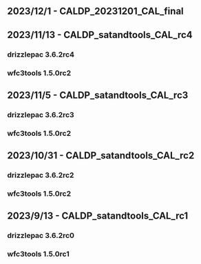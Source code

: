 ## 2023/12/1 - CALDP_20231201_CAL_final

## 2023/11/13 - CALDP_satandtools_CAL_rc4
### drizzlepac 3.6.2rc4
### wfc3tools 1.5.0rc2

## 2023/11/5 - CALDP_satandtools_CAL_rc3
### drizzlepac 3.6.2rc3
### wfc3tools 1.5.0rc2

## 2023/10/31 - CALDP_satandtools_CAL_rc2
### drizzlepac 3.6.2rc2
### wfc3tools 1.5.0rc2

## 2023/9/13 - CALDP_satandtools_CAL_rc1
### drizzlepac 3.6.2rc0
### wfc3tools 1.5.0rc1

